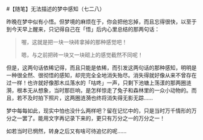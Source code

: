 #【随笔】无法描述的梦中感知（七二八）

昨晚在梦中似有小悟。但梦境的麻烦在于，你会把他忘掉，而且忘得很快，以至于到今天早上醒来，只记得自己在「悟」后内心里总结的那两句话：

> 喔，这就是把一块一块砖拿掉的那种感觉吧！
>
> 嗯，与之前把砖一块又一块砌上的感觉截然不同呢！

但是，这两句话依稀记得，而且只能是依稀，而引发这两句话的那种感知，明明是一种很全然、很彻悟的感知，却完完全全地消失殆尽。消失得就好像从来不曾存在过一样！也许就好像那木瓜落水的「咕咚」一声，只剩下池塘上荡漾的那两圈涟漪，根本无从想象，当时那巨响，是怎样惊走了兔子和森林里的一众小动物的。而且，若不及时拍下照片，这两圈涟漪也终将消失得无影无踪……

梦中每每如此，现实中怕也没什么两样吧？留在记忆中的，只是当时万千情形的万分之一罢了。能用文字再记录下来的，更只有万分之一的万分之一！

如若当时已惘然，转身之后又有啥可待追忆的呢……